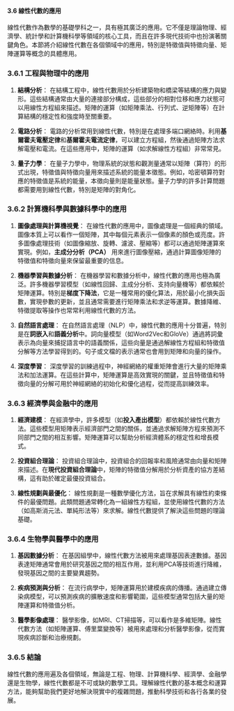 #### 3.6 線性代數的應用

線性代數作為數學的基礎學科之一，具有極其廣泛的應用。它不僅是理論物理、經濟學、統計學和計算機科學等領域的核心工具，而且在許多現代技術中也扮演著關鍵角色。本節將介紹線性代數在各個領域中的應用，特別是特徵值與特徵向量、矩陣運算等概念的具體應用。

### 3.6.1 工程與物理中的應用

1. **結構分析**：
   在結構工程中，線性代數用於分析建築物和橋梁等結構的應力與變形。這些結構通常由大量的連接部分構成，這些部分的相對位移和應力狀態可以用線性方程組來描述。矩陣的運算（如矩陣乘法、行列式、逆矩陣等）在計算結構的穩定性和強度時至關重要。

2. **電路分析**：
   電路的分析常用到線性代數，特別是在處理多端口網絡時。利用**基爾霍夫電壓定律**和**基爾霍夫電流定律**，可以建立方程組，然後通過矩陣方法求解電壓和電流。在這些應用中，矩陣的運算（如求解線性方程組）非常常見。

3. **量子力學**：
   在量子力學中，物理系統的狀態和觀測量通常以矩陣（算符）的形式出現，特徵值與特徵向量用來描述系統的能量本徵態。例如，哈密頓算符對應的特徵值是系統的能量，本徵向量則是能量狀態。量子力學的許多計算問題都需要用到線性代數，特別是矩陣的對角化。

### 3.6.2 計算機科學與數據科學中的應用

1. **圖像處理與計算機視覺**：
   在線性代數的應用中，圖像處理是一個經典的領域。圖像本質上可以看作一個矩陣，其中每個元素表示一個像素的顏色或亮度。許多圖像處理技術（如圖像縮放、旋轉、濾波、壓縮等）都可以通過矩陣運算來實現。例如，**主成分分析（PCA）** 用來進行圖像壓縮，通過計算圖像矩陣的特徵值和特徵向量來保留最重要的信息。

2. **機器學習與數據分析**：
   在機器學習和數據分析中，線性代數的應用也極為廣泛。許多機器學習模型（如線性回歸、主成分分析、支持向量機等）都依賴於矩陣運算。特別是**梯度下降法**，它是一種常用的優化算法，用於最小化損失函數，實現參數的更新，並且通常需要進行矩陣乘法和求逆等運算。數據降維、特徵提取等操作也常常利用線性代數的方法。

3. **自然語言處理**：
   在自然語言處理（NLP）中，線性代數的應用十分普遍，特別是在**詞嵌入**和**語義分析**中。詞向量模型（如Word2Vec和GloVe）通過將詞彙表示為向量來捕捉語言中的語義關係，這些向量是通過解線性方程組和特徵值分解等方法學習得到的。句子或文檔的表示通常也會用到矩陣和向量的操作。

4. **深度學習**：
   深度學習的訓練過程中，神經網絡的權重矩陣會進行大量的矩陣乘法和加法運算。在這些計算中，矩陣運算是高效實現的關鍵，並且特徵值和特徵向量的分解可用於神經網絡的初始化和優化過程，從而提高訓練效率。

### 3.6.3 經濟學與金融中的應用

1. **經濟建模**：
   在經濟學中，許多模型（如**投入產出模型**）都依賴於線性代數方法。這些模型用矩陣表示經濟部門之間的關係，並通過求解矩陣方程來預測不同部門之間的相互影響。矩陣運算可以幫助分析經濟體系的穩定性和增長模式。

2. **投資組合理論**：
   投資組合理論中，投資組合的回報率和風險通常由向量和矩陣來描述。在**現代投資組合理論**中，矩陣的特徵值分解用於分析資產的協方差結構，這有助於確定最優投資組合。

3. **線性規劃與最優化**：
   線性規劃是一種數學優化方法，旨在求解具有線性約束條件的最優問題。此類問題通常轉化為一組線性方程組，並使用線性代數的方法（如高斯消元法、單純形法等）來求解。線性代數提供了解決這些問題的理論基礎。

### 3.6.4 生物學與醫學中的應用

1. **基因數據分析**：
   在基因組學中，線性代數方法被用來處理基因表達數據。基因表達矩陣通常會用於研究基因之間的相互作用，並利用PCA等技術進行降維，發現基因之間的主要變異趨勢。

2. **疾病預測與分析**：
   在流行病學中，矩陣運算用於建模疾病的傳播。通過建立傳染病模型，可以預測疾病的擴散速度和影響範圍，這些模型通常包括大量的矩陣運算和特徵值分析。

3. **醫學影像處理**：
   醫學影像，如MRI、CT掃描等，可以看作是多維矩陣。線性代數方法（如矩陣運算、傅里葉變換等）被用來處理和分析醫學影像，從而實現疾病診斷和治療規劃。

### 3.6.5 結論

線性代數的應用遍及各個領域，無論是工程、物理、計算機科學、經濟學、金融學還是生物學，線性代數都是不可或缺的數學工具。理解線性代數的基本概念和運算方法，能夠幫助我們更好地解決現實中的複雜問題，推動科學技術和各行各業的發展。
